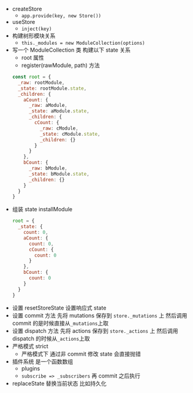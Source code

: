 - createStore
  - `app.provide(key, new Store())`
- useStore
  - `inject(key)`
- 构建树形模块关系
  - `this._modules = new ModuleCollection(options)`
- 写一个 ModuleCollection 类 构建以下 state 关系
  - root 属性
  - register(rawModule, path) 方法
  ```javascript
  const root = {
    _raw: rootModule,
    _state: rootModule.state,
    _children: {
      aCount: {
        _raw: aModule,
        _state: aModule.state,
        _children: {
          cCount: {
            _raw: cModule,
            _state: cModule.state,
            _children: {}
          }
        }
      },
      bCount: {
        _raw: bModule,
        _state: bModule.state,
        _children: {}
      }
    }
  }
  ```
- 组装 state installModule
  ```javascript
  root = {
    _state: {
      count: 0,
      aCount: {
        count: 0,
        cCount: {
          count: 0
        }
      },
      bCount: {
        count: 0
      }
    }
  }
  ```
- 设置 resetStoreState 设置响应式 state
- 设置 commit 方法 先将 mutations 保存到 `store._mutations` 上 然后调用 commit 的是时候直接从`_mutations`上取
- 设置 dispatch 方法 先将 actions 保存到 `store._actions` 上 然后调用 dispatch 的时候从`_actions`上取
- 严格模式 strict
  - 严格模式下 通过非 commit 修改 state 会直接抛错
- 插件系统 是一个函数数组
  - plugins
  - `subscribe => _subscribers` 再 commit 之后执行
- replaceState 替换当前状态 比如持久化
